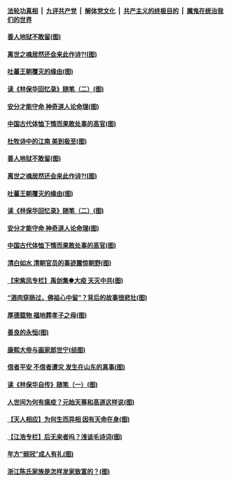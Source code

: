 

####  [法轮功真相](../../../../basic/blob/master/README.md?t=03312301) &nbsp;|&nbsp; [九评共产党](../../../../9ping.md/blob/master/README.md?t=03312301) &nbsp;|&nbsp; [解体党文化](../../../../jtdwh.md/blob/master/README.md?t=03312301)  &nbsp;|&nbsp; [共产主义的终极目的](../../../../gczydzjmd.md/blob/master/README.md?t=03312301) &nbsp;|&nbsp; [魔鬼在统治我们的世界](../../../../mgztzwmdsj.md/blob/master/README.md?t=03312301) 

#### [善人地狱不敢留(图)](../pages/p7/927834.md?t=03312301) 

#### [离世之魂居然还会来此作诗?!(图)](../pages/p7/927823.md?t=03312301) 

#### [吐蕃王朝覆灭的缘由(图)](../pages/p7/927590.md?t=03312301) 

#### [读《林保华回忆录》随笔（二）(图)](../pages/p7/927927.md?t=03312301) 

#### [安分才能守命 神奇道人论命理(图)](../pages/p7/927588.md?t=03312301) 

#### [中国古代体恤下情而果敢处事的高官(图)](../pages/p7/927651.md?t=03312301) 

#### [杜牧诗中的江南 美到极至(图)](../pages/p7/928144.md?t=03312301) 

#### [善人地狱不敢留(图)](../pages/p7/927834.md?t=03312301) 

#### [离世之魂居然还会来此作诗?!(图)](../pages/p7/927823.md?t=03312301) 

#### [吐蕃王朝覆灭的缘由(图)](../pages/p7/927590.md?t=03312301) 

#### [读《林保华回忆录》随笔（二）(图)](../pages/p7/927927.md?t=03312301) 

#### [安分才能守命 神奇道人论命理(图)](../pages/p7/927588.md?t=03312301) 

#### [中国古代体恤下情而果敢处事的高官(图)](../pages/p7/927651.md?t=03312301) 

#### [清白如水 清朝官员的事迹震惊朝野(图)](../pages/p7/927845.md?t=03312301) 

#### [【宋紫凤专栏】禹剑集●大疫 天灭中共(图)](../pages/p7/927832.md?t=03312301) 

#### [“酒肉穿肠过，佛祖心中留”？背后的故事很悲壮(图)](../pages/p7/927577.md?t=03312301) 

#### [厚德载物 福地葬孝子之母(图)](../pages/p7/927574.md?t=03312301) 

#### [善良的永恒(图)](../pages/p7/927830.md?t=03312301) 

#### [康熙大帝与画家郎世宁(组图)](../pages/p7/925400.md?t=03312301) 

#### [信者平安 不信者遭灾 发生在山东的真事(图)](../pages/p7/927559.md?t=03312301) 

#### [读《林保华自传》随笔（一）(图)](../pages/p7/927487.md?t=03312301) 

#### [人世间为何有瘟疫？元始天尊和高道这样说(图)](../pages/p7/927569.md?t=03312301) 

#### [【天人相应】为何生而异相 因有天命在身(图)](../pages/p7/926924.md?t=03312301) 

#### [【江浩专栏】后无来者吗？浅谈毛诗词(图)](../pages/p7/926925.md?t=03312301) 

#### [年方“弱冠”成人有礼(图)](../pages/p7/927027.md?t=03312301) 

#### [浙江陈氏家族是怎样发家致富的？(图)](../pages/p7/927457.md?t=03312301) 


